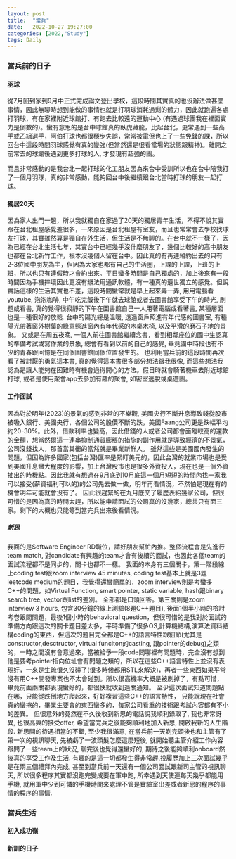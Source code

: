 ```yaml
---
layout: post
title:  "當兵"
date:   2022-10-27 19:27:00
categories: [2022,"Study"]
tags: Daily
---
```


### 當兵前的日子

#### 羽球

從7月回到家到9月中正式完成論文登出學校，這段時間其實真的也沒辦法做甚麼事情，因此無聊時想到能做的事情也就是打羽球消耗過剩的體力，因此就跑遍各處打羽球，有在家裡附近球館打、有跑去比較遠的運動中心 (有遇過球團我在裡面實力是倒數的)。蠻有意思的是台中球館真的臥虎藏龍，比起台北，更常遇到一些高手或乙組選手，阿伯打球也都很穩步失誤，常常被電但也上了一些免錢的課，所以回台中這段時間羽球感覺有真的變強(但當然還是很看當場的狀態跟精神)。離開之前常去的球館後遇到更多打球的人, 才發現有超強的團。

而且非常感動的是我台北一起打球的化工朋友因為來台中受訓所以也在台中陪我打了一個月羽球，真的非常感動，能夠回台中後繼續跟台北當時打球的朋友一起打球。


#### 獨居20天

因為家人出門一趟，所以我就獨自在家過了20天的獨居青年生活，不得不說其實跟在台北租屋感覺差很多，一來原因是台北租屋有室友，而且也常常會去學校找球友打球，其實雖然算是獨自在外生活，但生活是不無聊的。在台中就不一樣了，因為已經在台北生活七年，其實台中已經幾乎沒什麼朋友了，幾個比較好的高中朋友也都在台北新竹工作，根本沒幾個人留在台中。因此真的有再連絡約出去的只有2-3位國中朋友為主，但因為大家也都有自己的生活圈，上課的上課，上班的上班，所以也只有連假時才會約出來。平日蠻多時間是自己獨處的，加上後來有一段時間因為手機摔壞因此更沒有辦法用通訊軟體，有一種真的遺世獨立的感覺。但說實話這樣的生活其實也不差，這段時間蠻常就是早上起來弄一弄, 用用電腦看youtube, 泡泡咖啡, 中午吃完飯後下午就去球館或者去圖書館享受下午的時光, 刷題或看書, 真的覺得很寂靜的下午在圖書館自己一人用著電腦或看著書, 某種層面也是一種很好的放鬆. 台中的陽光總是溫暖, 透過窗戶照進有年代感的圖書室, 有種陽光帶著窗外樹葉的綠意照進窗內有年代感的木桌木椅, 以及平滑的磨石子地的景象。 又或是在周五夜晚, 一個人前往圖書館繼續念書，看到相鄰座位的國中生認真的準備考試或寫作業的景象, 總會有看到以前的自己的感覺, 畢竟國中時段也有不少的青春跟回憶是在同個圖書館同個位置發生的。 也利用當兵前的這段時間再次看了被討厭的勇氣這本書, 真的覺得這本書很多部分想法跟我很像, 而這些想法我認為是讓人能夠在困難時有機會過得開心的方法。假日時就會騎著機車去附近球館打球, 或者是使用聚會app去參加有趣的聚會, 如密室逃脫或桌遊團。

#### 工作面試

因為對於明年(2023)的景氣的感到非常的不樂觀, 美國央行不斷升息導致錢從股市被吸入銀行、美國央行，各個公司的股價不斷的跌，美國Faang公司更是跌幅平均約20-30%。此外，借款利率也變高，因此借錢的人或者公司都會面臨較高的還款的金額，想當然爾這一連串抑制通貨膨脹的措施的副作用就是導致經濟的不景氣，公司沒錢找人，那首當其衝的當然就是畢業新鮮人。 雖然這些是美國國內發生的問題，但因為許多國家(包括台灣)匯率是緊盯美元的，因此台灣的就業市場也是受到美國升息蠻大程度的影響，加上台灣股市也是很多外資投入，現在也是一個外資抽出的時機點。因此我就有想過在9月底到10月底這一個月短短的時間內找一家我可以接受(薪資福利可以的)的公司先去做一做，明年再看情況，不然怕是現在有的機會明年可能就會沒有了。 因此很趕緊的在九月底交了履歷表給幾家公司，但很可惜的是因為真的時間太趕，所以能申請面試的公司真的沒幾家，總共只有面三家。剩下的大概也只能等到當完兵出來後看情況。

##### 新思

我面的是Software Engineer RD職位，請好朋友幫忙內推。整個流程會是先進行team match, 對candidate有興趣的team才會有後續的面試，也因此各個team的面試流程都不是同步的，關卡也都不一樣。 我面的本身有三個關卡，第一階段線上coding test跟zoom interview 45 minutes, coding test基本上就是3題leetcode medium的題目，我覺得還蠻簡單的，zoom interview則是考蠻多C++的問題，如Virtual Function, smart pointer, static variable, hash跟binary search tree, vector跟list的差別。 全部都是口頭回答。第三關則是zoom interview 3 hours, 包含30分鐘的線上測驗(8題C++題目), 後面1個半小時的檢討考卷跟問問題，最後1個小時的behavioral question，但很可惜的是我對於面試的準備方向跟這次的關卡題目差太多，平時準備了很多OS,計算機結構,演算法資料結構coding的東西，但這次的題目完全都是C++的語言特性跟細節(尤其是constructor,desctructor, virtual funciton的casting, 跟pointer的debug)之類的，一時之間沒有會意過來，當被給予一段code問哪裡有問題時，完全沒有想到他是要考pointer指向位址會有問題之類的，所以在這些C++語言特性上並沒有表現好，一來是生疏很久沒碰了(很多時候都用STL來解決)，再者一些東西如果平常沒有用C++開發專案也不太會碰到。所以很高機率大概是被刷掉了，有點可惜，畢竟前面兩關都表現蠻好的，都很快就收到過關通知。  至少這次面試知道問題點在哪，只能從跌倒地方爬起來，好好複習這些C++的語言特性， 只能說現在社會真的蠻捲的，畢業生要會的東西蠻多的，每家公司看重的技術跟考試內容都有不小的差異。 但很意外的竟然在不久後收到新思的電話說我順利錄取了, 我也非常訝異, 也很高興的接受offer, 希望當完兵之後能夠順利地加入新思, 開啟我新的人生階段. 新思開的待遇相當的不錯, 至少我很滿意, 在當兵前一天剃完頭後也和主管有了第一次的視訊聊天, 先被虧了一波頭髮怎麼這麼短後, 就開始聽主管介紹工作內容跟問了一些team上的狀況, 聊完後也覺得還蠻好的, 期待之後能夠順利onboard然後真的享受工作及生活.  有趣的是這一切都發生得非常趕,投履歷加上三次面試幾乎是在兩三個禮拜內完成, 甚至到當兵前一天還有一個公司面試跟新司主管的視訊聊天, 所以很多程序其實都沒跑完變成要在軍中跑, 所幸遇到天使連每天幾乎都能用手機, 就用軍中少到可憐的手機時間來處理不管是實驗室出差或者新思的程序的事情的程序的事情.


### 當兵生活


#### 初入成功嶺

#### 新訓的日子

